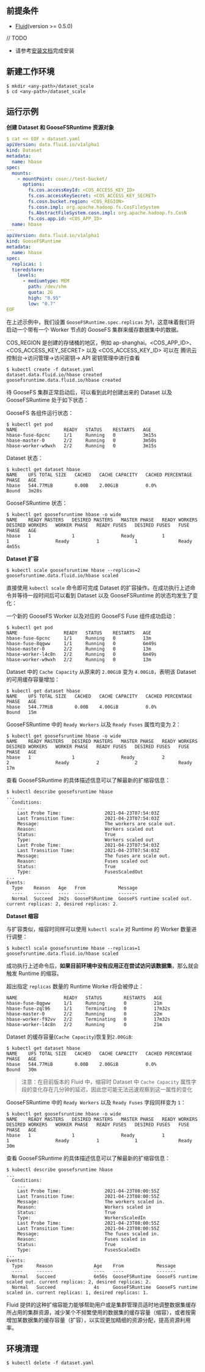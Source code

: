 ## 前提条件

- [Fluid](https://github.com/fluid-cloudnative/fluid)(version >= 0.5.0)

// TODO
- 请参考[安装文档](../Introduction/goosefs_fluid_install-安装文档.md)完成安装

## 新建工作环境

```shell
$ mkdir <any-path>/dataset_scale
$ cd <any-path>/dataset_scale
```

## 运行示例

**创建 Dataset 和 GooseFSRuntime 资源对象**

```yaml
$ cat << EOF > dataset.yaml
apiVersion: data.fluid.io/v1alpha1
kind: Dataset
metadata:
  name: hbase
spec:
  mounts:
    - mountPoint: cosn://test-bucket/
      options:
        fs.cos.accessKeyId: <COS_ACCESS_KEY_ID>
        fs.cos.accessKeySecret: <COS_ACCESS_KEY_SECRET>
        fs.cosn.bucket.region: <COS_REGION>
        fs.cosn.impl: org.apache.hadoop.fs.CosFileSystem
        fs.AbstractFileSystem.cosn.impl: org.apache.hadoop.fs.CosN
        fs.cos.app.id: <COS_APP_ID>
  name: hbase
---
apiVersion: data.fluid.io/v1alpha1
kind: GooseFSRuntime
metadata:
  name: hbase
spec:
  replicas: 1
  tieredstore:
    levels:
      - mediumtype: MEM
        path: /dev/shm
        quota: 2G
        high: "0.95"
        low: "0.7"
EOF
```

在上述示例中，我们设置 `GooseFSRuntime.spec.replicas` 为1，这意味着我们将启动一个带有一个 Worker 节点的 GooseFS 集群来缓存数据集中的数据。

COS_REGION 是创建的存储桶的地区，例如 ap-shanghai。<COS_APP_ID>、<COS_ACCESS_KEY_SECRET> 以及 <COS_ACCESS_KEY_ID> 可以在
腾讯云控制台->访问管理->访问密钥-> API 密钥管理中进行查看

```shell
$ kubectl create -f dataset.yaml
dataset.data.fluid.io/hbase created
goosefsruntime.data.fluid.io/hbase created
```

待 GooseFS 集群正常启动后，可以看到此时创建出来的 Dataset 以及 GooseFSRuntime 处于如下状态：

GooseFS 各组件运行状态：

```shell
$ kubectl get pod
NAME                 READY   STATUS    RESTARTS   AGE
hbase-fuse-6pcnc     1/1     Running   0          3m15s
hbase-master-0       2/2     Running   0          3m50s
hbase-worker-w9wxh   2/2     Running   0          3m15s
```

Dataset 状态：

```shell
$ kubectl get dataset hbase
NAME    UFS TOTAL SIZE   CACHED   CACHE CAPACITY   CACHED PERCENTAGE   PHASE   AGE
hbase   544.77MiB        0.00B    2.00GiB          0.0%                Bound   3m28s
```

GooseFSRuntime 状态：

```shell
$ kubectl get goosefsruntime hbase -o wide
NAME    READY MASTERS   DESIRED MASTERS   MASTER PHASE   READY WORKERS   DESIRED WORKERS   WORKER PHASE   READY FUSES   DESIRED FUSES   FUSE PHASE   AGE
hbase   1               1                 Ready          1               1                 Ready          1             1               Ready        4m55s
```

**Dataset 扩容**

```shell
$ kubectl scale goosefsruntime hbase --replicas=2
goosefsruntime.data.fluid.io/hbase scaled
```

直接使用 `kubectl scale` 命令即可完成 Dataset 的扩容操作。在成功执行上述命令并等待一段时间后可以看到 Dataset 以及 GooseFSRuntime 的状态均发生了变化：

一个新的 GooseFS Worker 以及对应的 GooseFS Fuse 组件成功启动：

```shell
$ kubectl get pod
NAME                 READY   STATUS    RESTARTS   AGE
hbase-fuse-6pcnc     1/1     Running   0          13m
hbase-fuse-8qgww     1/1     Running   0          6m49s
hbase-master-0       2/2     Running   0          13m
hbase-worker-l4c8n   2/2     Running   0          6m49s
hbase-worker-w9wxh   2/2     Running   0          13m
```

Dataset 中的 `Cache Capacity` 从原来的 `2.00GiB` 变为 `4.00GiB`，表明该 Dataset 的可用缓存容量增加：

```shell
$ kubectl get dataset hbase
NAME    UFS TOTAL SIZE   CACHED   CACHE CAPACITY   CACHED PERCENTAGE   PHASE   AGE
hbase   544.77MiB        0.00B    4.00GiB          0.0%                Bound   15m
```

GooseFSRuntime 中的 `Ready Workers` 以及 `Ready Fuses` 属性均变为 2：

```shell
$ kubectl get goosefsruntime hbase -o wide
NAME    READY MASTERS   DESIRED MASTERS   MASTER PHASE   READY WORKERS   DESIRED WORKERS   WORKER PHASE   READY FUSES   DESIRED FUSES   FUSE PHASE   AGE
hbase   1               1                 Ready          2               2                 Ready          2             2               Ready        17m
```

查看 GooseFSRuntime 的具体描述信息可以了解最新的扩缩容信息：

```shell
$ kubectl describe goosefsruntime hbase
...
  Conditions:
    ...
    Last Probe Time:                2021-04-23T07:54:03Z
    Last Transition Time:           2021-04-23T07:54:03Z
    Message:                        The workers are scale out.
    Reason:                         Workers scaled out
    Status:                         True
    Type:                           Workers scaled out
    Last Probe Time:                2021-04-23T07:54:03Z
    Last Transition Time:           2021-04-23T07:54:03Z
    Message:                        The fuses are scale out.
    Reason:                         Fuses scaled out
    Status:                         True
    Type:                           FusesScaledOut
...
Events:
  Type    Reason   Age   From            Message
  ----    ------   ----  ----            -------
  Normal  Succeed  2m2s  GooseFSRuntime  GooseFS runtime scaled out. current replicas: 2, desired replicas: 2.
```

**Dataset 缩容**

与扩容类似，缩容时同样可以使用 `kubectl scale` 对 Runtime 的 Worker 数量进行调整：

```shell
$ kubectl scale goosefsruntime hbase --replicas=1
goosefsruntime.data.fluid.io/hbase scaled
```

成功执行上述命令后，**如果目前环境中没有应用正在尝试访问该数据集**，那么就会触发 Runtime 的缩容。

超出指定 `replicas` 数量的 Runtime Worke r将会被停止：

```shell
NAME                 READY   STATUS        RESTARTS   AGE
hbase-fuse-8qgww     1/1     Running       0          21m
hbase-fuse-zql96     1/1     Terminating   0          17m32s
hbase-master-0       2/2     Running       0          22m
hbase-worker-f92vv   2/2     Terminating   0          17m32s
hbase-worker-l4c8n   2/2     Running       0          21m
```

Dataset 的缓存容量(`Cache Capacity`)恢复到`2.00GiB`:

```shell
$ kubectl get dataset hbase
NAME    UFS TOTAL SIZE   CACHED   CACHE CAPACITY   CACHED PERCENTAGE   PHASE   AGE
hbase   544.77MiB        0.00B    2.00GiB          0.0%                Bound   30m
```

> 注意：在目前版本的 Fluid 中，缩容时 Dataset 中 `Cache Capacity` 属性字段的变化存在几分钟的延迟，因此您可能无法迅速观察到这一属性的变化



GooseFSRuntime 中的 `Ready Workers` 以及 `Ready Fuses` 字段同样变为 `1`：

```shell
$ kubectl get goosefsruntime hbase -o wide
NAME    READY MASTERS   DESIRED MASTERS   MASTER PHASE   READY WORKERS   DESIRED WORKERS   WORKER PHASE   READY FUSES   DESIRED FUSES   FUSE PHASE   AGE
hbase   1               1                 Ready          1               1                 Ready          1             1               Ready        30m
```

查看 GooseFSRuntime 的具体描述信息可以了解最新的扩缩容信息：

```shell
$ kubectl describe goosefsruntime hbase
...
  Conditions:
    ...
    Last Probe Time:                2021-04-23T08:00:55Z
    Last Transition Time:           2021-04-23T08:00:55Z
    Message:                        The workers scaled in.
    Reason:                         Workers scaled in
    Status:                         True
    Type:                           WorkersScaledIn
    Last Probe Time:                2021-04-23T08:00:55Z
    Last Transition Time:           2021-04-23T08:00:55Z
    Message:                        The fuses scaled in.
    Reason:                         Fuses scaled in
    Status:                         True
    Type:                           FusesScaledIn
...
Events:
  Type     Reason               Age    From            Message
  ----     ------               ----   ----            -------
  Normal   Succeed              6m56s  GooseFSRuntime  GooseFS runtime scaled out. current replicas: 2, desired replicas: 2.
  Normal   Succeed              4s     GooseFSRuntime  GooseFS runtime scaled in. current replicas: 1, desired replicas: 1.
```

Fluid 提供的这种扩缩容能力能够帮助用户或是集群管理员适时地调整数据集缓存所占用的集群资源，减少某个不频繁使用的数据集的缓存容量（缩容），或者按需增加某数据集的缓存容量（扩容），以实现更加精细的资源分配，提高资源利用率。

## 环境清理

```shell
$ kubectl delete -f dataset.yaml
```
